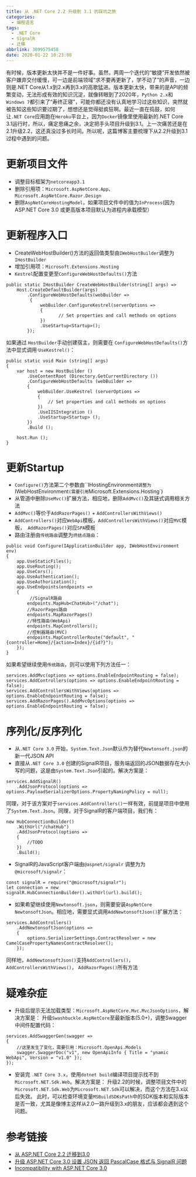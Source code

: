 ```yaml
---
title: 从 .NET Core 2.2 升级到 3.1 的踩坑之旅
categories:
  - 编程语言
tags:
  - .NET Core
  - SignalR
  - 迁移
abbrlink: 3099575458
date: 2020-01-22 10:23:08
---
```

有时候，版本更新太快并不是一件好事。虽然，两周一个迭代的“敏捷”开发依然被客户嫌弃交付缓慢，可一边是前端领域“求不要再更新了，学不动了”的声音，一边则是.NET Core从1.x到2.x再到3.x的高歌猛进。版本更新太快，带来的是API的频繁变动，无法形成有效的知识沉淀，就像转眼到了2020年，`Python 2.x`和`Windows 7`都引来了“寿终正寝”，可能你都还没有认真地学习过这些知识，突然就被告知这些知识要过期了，想想还是觉得挺疯狂啊。最近一直在捣鼓，如何让`.NET Core`应用跑在`Heroku`平台上，因为`Docker`镜像里使用最新的.NET Core 3.1运行时，所以，痛定思痛之余，决定把手头项目升级到3.1。上一次痛苦还是在2.1升级2.2，这还真没过多长时间。所以呢，这篇博客主要梳理下从2.2升级到3.1过程中遇到的问题。

# 更新项目文件
- 调整目标框架为`netcoreapp3.1`
- 删除引用项：`Microsoft.AspNetCore.App`、`Microsoft.AspNetCore.Razor.Design`
- 删除`AspNetCoreHostingModel`，如果项目文件中的值为`InProcess`(因为ASP.NET Core 3.0 或更高版本项目默认为进程内承载模型）

# 更新程序入口
- CreateWebHostBuilder()方法的返回值类型由`IWebHostBuilder`调整为`IHostBuilder`
- 增加引用项：`Microsoft.Extensions.Hosting`
- `Kestrel`配置变更至`ConfigureWebHostDefaults()`方法

```
public static IHostBuilder CreateWebHostBuilder(string[] args) =>
    Host.CreateDefaultBuilder(args)
        .ConfigureWebHostDefaults(webBuilder =>
         {
             webBuilder.ConfigureKestrel(serverOptions =>
             {
                    // Set properties and call methods on options
             })
             .UseStartup<Startup>();
        });

```

如果通过 `HostBuilder`手动创建宿主，则需要在 `ConfigureWebHostDefaults()`方法中显式调用·`UseKestrel()`：

```
public static void Main (string[] args) 
{
    var host = new HostBuilder ()
        .UseContentRoot (Directory.GetCurrentDirectory ())
        .ConfigureWebHostDefaults (webBuilder => 
        {
            webBuilder.UseKestrel (serverOptions => 
            {
                // Set properties and call methods on options
            })
            .UseIISIntegration ()
            .UseStartup<Startup> ();
        })
        .Build ();

    host.Run ();
}
```
# 更新Startup
- `Configure()`方法第二个参数由``IHostingEnvironment`调整为`IWebHostEnvironment`(需要引用`Microsoft.Extensions.Hosting`)
-  从管道中删除`UseMvc()`扩展方法，相应地，删除`AddMvc()`及其链式调用相关方法
- `AddMvc()`等价于`AddRazorPages()` + `AddControllersWithViews()`
- `AddControllers()`对应`WebApi`模板，`AddControllersWithViews()`对应`MVC`模板，` AddRazorPages()`对应`SPA`模板
- 路由注册由`传统路由`调整为`终结点路由`：

```
public void Configure(IApplicationBuilder app, IWebHostEnvironment env)
{
    app.UseStaticFiles();
    app.UseRouting();
    app.UseCors();
    app.UseAuthentication();
    app.UseAuthorization();
    app.UseEndpoints(endpoints =>
    {
         //SignalR路由      
        endpoints.MapHub<ChatHub>("/chat");
        //RazorPages路由
        endpoints.MapRazorPages()
        //特性路由(WebApi)
        endpoints.MapControllers();
        //控制器路由(MVC)
        endpoints.MapControllerRoute("default", "{controller=Home}/{action=Index}/{id?}");
    });
}
```

如果希望继续使用`传统路由`，则可以使用下列方法任一：

```
services.AddMvc(options => options.EnableEndpointRouting = false);
services.AddControllers(options => options.EnableEndpointRouting = false);
services.AddControllersWithViews(options => options.EnableEndpointRouting = false);
services.AddRazorPages().AddMvcOptions(options => options.EnableEndpointRouting = false);
```

# 序列化/反序列化
- 从`.NET Core 3.0` 开始，`System.Text.Json`默认作为替代`Newtonsoft.json`的新一代JSON API
- 直接从`.NET Core 3.0` 创建的SignalR项目，服务端返回的JSON数据存在大小写的问题，这是由`System.Text.Json`引起的。解决方案是：

```
services.AddSignalR()
    .AddJsonProtocol(options => options.PayloadSerializerOptions.PropertyNamingPolicy = null);
```

同理，对于该方案对于`services.AddControllers()`一样有效，前提是项目中使用了`System.Text.Json`。同理，对于SignalR的客户端项目，我们有：

```
new HubConnectionBuilder()
    .WithUrl("/chatHub")
    .AddJsonProtocol(options =>
    {    
        //TODO
    })
    .Build();
```

- SignalR的JavaScript客户端由`@aspnet/signalr` 调整为为` @microsoft/signalr`：

```
const signalR = require("@microsoft/signalr");
let connection = new signalR.HubConnectionBuilder().withUrl(url).build();
```

- 如果希望继续使用`Newtonsoft.json`，则需要安装`AspNetCore NewtonsoftJson`。相应地，需要显式调用`AddNewtonsoftJson()`扩展方法：

```
services.AddControllers()
    .AddNewtonsoftJson(options => 
    {
        options.SerializerSettings.ContractResolver = new CamelCasePropertyNamesContractResolver();
    });
```

同样地，`AddNewtonsoftJson()`支持`AddControllers()`， `AddControllersWithViews()`， `AddRazorPages()`所有方法

# 疑难杂症
- 升级后提示无法加载类型：`Microsoft.AspNetCore.Mvc.MvcJsonOptions`，解决方案是：
升级`Swashbuckle.AspNetCore`至最新版本(5.0+)，调整Swagger中间件配置代码：

```
services.AddSwaggerGen(swagger =>
{
    //这里发生了变化，需要引用：Microsoft.OpenApi.Models
    swagger.SwaggerDoc("v1", new OpenApiInfo { Title = "ynamic WebApi", Version = "v1.0" });
});
```

- 安装完 `.NET Core 3.x`，使用`dotnet build`编译项目提示找不到`Microsoft.NET.Sdk.Web`。解决方案是：
 升级2.2的时候，调整项目文件中的`Microsoft.NET.Sdk.Web`为`Microsoft.NET.Sdk`可以解决，而这个方法在3.x以后失效。
 此时，可以检查环境变量`MSBuildSDKsPath`中的SDK版本和实际版本是否一致，尤其是像博主这样从2.0一路升级到3.x的朋友，应该都会遇到这个问题。

# 参考链接
* [从 ASP.NET Core 2.2 迁移到3.0](https://docs.microsoft.com/zh-cn/aspnet/core/migration/22-to-30?view=aspnetcore-2.2&tabs=visual-studio)
* [升级 ASP.NET Core 3.0 设置 JSON 返回 PascalCase 格式与 SignalR 问题](https://www.cnblogs.com/Irving/p/11587556.html)
* [Incompatibility with ASP.NET Core 3.0](https://github.com/domaindrivendev/Swashbuckle.AspNetCore/issues/1030)
